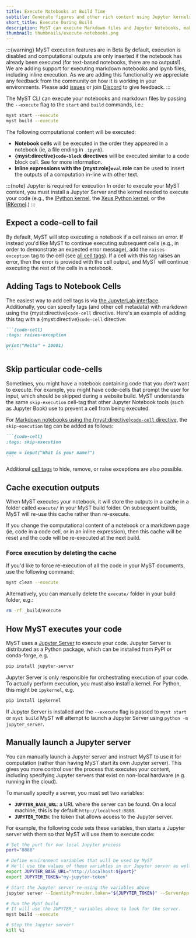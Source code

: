 ```yaml
---
title: Execute Notebooks at Build Time
subtitle: Generate figures and other rich content using Jupyter kernels
short_title: Execute During Build
description: MyST can execute Markdown files and Jupyter Notebooks, making it possible to build rich websites from computational documents.
thumbnail: thumbnails/execute-notebooks.png
---
```


:::{warning} MyST execution features are in Beta
By default, execution is disabled and computational outputs are only inserted if the notebook has already been executed (for text-based notebooks, there are no outputs!).
We are adding support for executing markdown notebooks and ipynb files, including inline execution.
As we are adding this functionality we appreciate any feedback from the community on how it is working in your environments. Please add [issues](https://github.com/jupyter-book/mystmd/issues/new) or join [Discord](https://discord.mystmd.org/) to give feedback.
:::

The MyST CLI can execute your notebooks and markdown files by passing the `--execute` flag to the `start` and `build` commands, i.e.:

```bash
myst start --execute
myst build --execute
```

The following computational content will be executed:

- **Notebook cells** will be executed in the order they appeared in a notebook (ie, a file ending in `.ipynb`).
- **{myst:directive}`code-block` directives** will be executed similar to a code block cell. See [](./notebooks-with-markdown.md) for more information.
- **Inline expressions with the {myst:role}`eval` role** can be used to insert the outputs of a computation in-line with other text.

:::{note} Jupyter is required for execution
In order to execute your MyST content, you must install a Jupyter Server and the kernel needed to execute your code (e.g., the [IPython kernel](https://ipython.readthedocs.io/en/stable/), the [Xeus Python kernel](https://github.com/jupyter-xeus/xeus-python), or the [IRKernel](https://irkernel.github.io/).)
:::

## Expect a code-cell to fail

By default, MyST will stop executing a notebook if a cell raises an error.
If instead you'd like MyST to continue executing subsequent cells (e.g., in order to demonstrate an expected error message), add the `raises-exception` tag to the cell (see [all cell tags](#tbl:notebook-cell-tags)).
If a cell with this tag raises an error, then the error is provided with the cell output, and MyST will continue executing the rest of the cells in a notebook.

## Adding Tags to Notebook Cells

The easiest way to add cell tags is via [the JupyterLab interface](https://jupyterlab.readthedocs.io).
Additionally, you can specify tags (and other cell metadata) with markdown using the {myst:directive}`code-cell` directive.
Here's an example of adding this tag with a {myst:directive}`code-cell` directive:

````markdown
```{code-cell}
:tags: raises-exception

print("Hello" + 10001)
```
````

## Skip particular code-cells

Sometimes, you might have a notebook containing code that you _don't_ want to execute. For example, you might have code-cells that prompt the user for input, which should be skipped during a website build. MyST understands the same `skip-execution` cell-tag that other Jupyter Notebook tools (such as Jupyter Book) use to prevent a cell from being executed.

For [Markdown notebooks using the {myst:directive}`code-cell` directive](notebooks-with-markdown.md#code-cell), the `skip-execution` tag can be added as follows:

````markdown
```{code-cell}
:tags: skip-execution

name = input("What is your name?")
```
````

Additional [cell tags](#tbl:notebook-cell-tags) to hide, remove, or raise exceptions are also possible.

## Cache execution outputs

When MyST executes your notebook, it will store the outputs in a cache in a folder called `execute/` in your MyST build folder.
On subsequent builds, MyST will re-use this cache rather than re-execute.

If you change the computational content of a notebook or a markdown page (ie, code in a code cell, or in an inline expression), then this cache will be reset and the code will be re-executed at the next build.

### Force execution by deleting the cache

If you'd like to force re-execution of all the code in your MyST documents, use the following command:

```bash
myst clean --execute
```

Alternatively, you can manually delete the `execute/` folder in your build folder, e.g.:

```bash
rm -rf _build/execute
```

## How MyST executes your code

MyST uses a [Jupyter Server](https://jupyter-server.readthedocs.io/) to execute your code.
Jupyter Server is distributed as a Python package, which can be installed from PyPI or conda-forge, e.g.

```bash
pip install jupyter-server
```

Jupyter Server is only responsible for orchestrating execution of your code. To actually perform execution, you must also install a kernel. For Python, this might be `ipykernel`, e.g.

```bash
pip install ipykernel
```

If Jupyter Server is installed and the `--execute` flag is passed to `myst start` or `myst build` MyST will attempt to launch a Jupyter Server using `python -m jupyter_server`.

## Manually launch a Jupyter server

You can manually launch a Jupyter server and instruct MyST to use it for computation (rather than having MyST start its own Jupyter server).
This gives you more control over the process that executes your content, including specifying Jupyter servers that exist on non-local hardware (e.g. running in the cloud).

To manually specify a server, you must set two variables:

- **`JUPYTER_BASE_URL`**: a URL where the server can be found. On a local machine, this is by default `http://localhost:8888`.
- **`JUPYTER_TOKEN`**: the token that allows access to the Jupyter server.

For example, the following code sets these variables, then starts a Jupyter server with them so that MyST will use them to execute code:

```bash
# Set the port for our local Jupyter process
port="8888"

# Define environment variables that will be used by MyST
# We'll use the values of these variables in our Jupyter server as well.
export JUPYTER_BASE_URL="http://localhost:${port}"
export JUPYTER_TOKEN="my-jupyter-token"

# Start the Jupyter server re-using the variables above
jupyter server --IdentityProvider.token="${JUPYTER_TOKEN}" --ServerApp.port="${port}" &

# Run the MyST build
# It will use the JUPYTER_* variables above to look for the server.
myst build --execute

# Stop the Jupyter server!
kill %1
```
